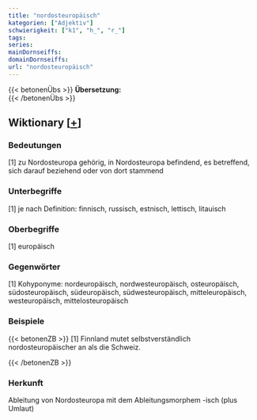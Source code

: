 ```yaml
---
title: "nordosteuropäisch"
kategorien: ["Adjektiv"]
schwierigkeit: ["k1", "h_", "r_"]
tags:
series:
mainDornseiffs:
domainDornseiffs:
url: "nordosteuropäisch"
---
```


{{< betonenÜbs >}}
**Übersetzung:**  
{{< /betonenÜbs >}}

## Wiktionary [[+](https://de.wiktionary.org/wiki/nordosteuropäisch)]

### Bedeutungen
[1] zu Nordosteuropa gehörig, in Nordosteuropa befindend, es betreffend, sich darauf beziehend oder von dort stammend  

### Unterbegriffe
[1] je nach Definition: finnisch, russisch, estnisch, lettisch, litauisch  

### Oberbegriffe
[1] europäisch  

### Gegenwörter
[1] Kohyponyme: nordeuropäisch, nordwesteuropäisch, osteuropäisch, südosteuropäisch, südeuropäisch, südwesteuropäisch, mitteleuropäisch, westeuropäisch, mittelosteuropäisch  

### Beispiele
{{< betonenZB >}}
[1] Finnland mutet selbstverständlich nordosteuropäischer an als die Schweiz.  

{{< /betonenZB >}}
### Herkunft
Ableitung von Nordosteuropa mit dem Ableitungsmorphem -isch (plus Umlaut)  


